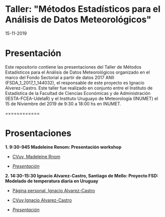 Taller: "Métodos Estadísticos para el Análisis de Datos Meteorológicos"
======================

15-11-2019

Presentación 
============
Este repositorio contiene las presentaciones del Taller de Métodos Estadísticos para el Análisis de Datos Meteorológicos organizado en el marco del Fondo Sectorial a partir de datos 2017 ANII (FSDA_1_2017_1_144032), el responsable de este proyecto es Ignacio Alverez-Castro.
Este taller fue realizado en conjunto entre el Instituto de Estadística de la Facultad de Ciencias Económicas y de Administración (IESTA-FCEA-UdelaR) y el Instituto Uruguayo de Meteorología (INUMET) el 15 de Niviembre del 2019 de 9:30 a 18:00 hs en INUMET.

============

# Prosentaciones
  
**1. 9:30-945 Madeleine Renom: Presentación workshop**

+ [CVuy, Madeleine Rnom](https://exportcvuy.anii.org.uy/CvEstatico/?urlId=984149b8e6cf25749c4c91f1a38eb5d71200be0a41732b976cb5dfdc2c682de465a660d01f1d82426edd914b48e61875bd1fc87293a3698a1b61093f2c1a3fd9&formato=pdf&convocatoria=21)

+ [*Presentación*](https://github.com/natydasilva/SIESTA/blob/master/Presentaciones/02_26_19_Jair0_Cugliari.pdf)



**2. 14:30-15:30 Ignacio Alvarez-Castro, Santiago de Mello: Proyecto FSD: Modelado de temperatura diaria en Uruguay**
    

+ [Página personal, Ignacio Alvarez-Castro](https://nachalca.netlify.app)

+ [CVuy,Ignacio Alvarez-Castro](https://exportcvuy.anii.org.uy/cv/?f8ed8bf31a8041cecdc5153aa486b483b9dbc92eeec87a4f1008faea2f447fa1523b92127db5289ff92636af02a3d61fe89cfcc30ee8fbff78e0a87462d69388)
+ [*Presentación*](https://github.com/nachalca/taller_statClima_FSDA/Presentacion) 


